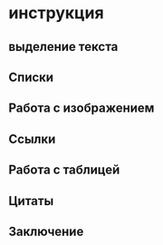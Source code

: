  # инструкция

 ## выделение текста

 ## Списки

 ## Работа с изображением

 ## Ссылки
 
 ## Работа с таблицей

 ## Цитаты 

 ## Заключение

 